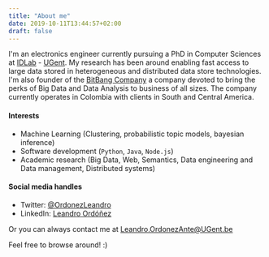 ```yaml
---
title: "About me"
date: 2019-10-11T13:44:57+02:00
draft: false
---
```


I'm an electronics engineer currently pursuing a PhD in Computer Sciences at [IDLab](https://idlab.technology/) - [UGent](https://www.ugent.be/). My research has been around enabling fast access to large data stored in heterogeneous and distributed data store technologies. I'm also founder of the [BitBang Company](https://thebitbang.company) a company devoted to bring the perks of Big Data and Data Analysis to business of all sizes. The company currently operates in Colombia with clients in South and Central America.

#### Interests

* Machine Learning (Clustering, probabilistic topic models, bayesian inference)
* Software development (`Python`, `Java`, `Node.js`)
* Academic research (Big Data, Web, Semantics, Data engineering and Data management, Distributed systems)

#### Social media handles

* Twitter: [@OrdonezLeandro](http://twitter.com/OrdonezLeandro)
* LinkedIn: [Leandro Ordóñez](https://www.linkedin.com/in/leandroordonez)

Or you can always contact me at [Leandro.OrdonezAnte@UGent.be](mailto:leandro.ordonezante@ugent.be)

Feel free to browse around! :)